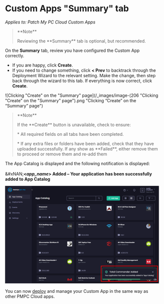 # Custom Apps "Summary" tab

_Applies to: Patch My PC Cloud Custom Apps_

<blockquote class="wp-block-quote">
<p>**Note**</p>
<p>Reviewing the **Summary** tab is optional, but recommended.</p>
</blockquote>

On the **Summary** tab, review you have configured the Custom App correctly.

* If you are happy, click **Create**.
* If you need to change something, click **< Prev** to backtrack through the Deployment Wizard to the relevant setting. Make the change, then step back through the wizard to this tab. If everything is now correct, click **Create**.

![Clicking "Create" on the "Summary" page](/_images/image-(206 "Clicking \"Create\" on the \"Summary\" page").png "Clicking “Create” on the “Summary” page")

<blockquote class="wp-block-quote">
<p>**Note**</p>
<p>If the **Create** button is unavailable, check to ensure:</p>
<p>* All required fields on all tabs have been completed.</p>
<p>* If any extra files or folders have been added, check that they have uploaded successfully. If any show as **Failed**, either remove them to proceed or remove them and re-add them</p>
</blockquote>

The App Catalog is displayed and the following notification is displayed:\
\
&#xNAN;**<**_**app\_name**_**> Added – Your application has been successfully added to App Catalog**

![](/_images/image-(207).png)

You can now [deploy](../../cloud-deployments/) and manage your Custom App in the same way as other PMPC Cloud apps.